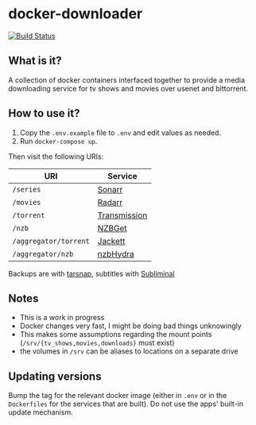 # docker-downloader

[![Build Status](https://travis-ci.org/coaxial/docker-downloader.svg?branch=master)](https://travis-ci.org/coaxial/docker-downloader)

## What is it?
A collection of docker containers interfaced together to provide a media
downloading service for tv shows and movies over usenet and bittorrent.

## How to use it?

1. Copy the `.env.example` file to `.env` and edit values as needed.
2. Run `docker-compose up`.

Then visit the following URIs:

URI | Service
--- | ---
`/series` | [Sonarr](https://sonarr.tv/)
`/movies` | [Radarr](https://radarr.video/)
`/torrent` | [Transmission](https://transmissionbt.com/)
`/nzb` | [NZBGet](https://nzbget.net/)
`/aggregator/torrent` | [Jackett](https://github.com/Jackett/Jackett)
`/aggregator/nzb` | [nzbHydra](https://github.com/theotherp/nzbhydra)

Backups are with [tarsnap](https://www.tarsnap.com/), subtitles with [Subliminal](https://subliminal.readthedocs.io/en/latest/)

## Notes
- This is a work in progress
- Docker changes very fast, I might be doing bad things unknowingly
- This makes some assumptions regarding the mount points (`/srv/{tv_shows,movies,downloads}` must exist)
- the volumes in `/srv` can be aliases to locations on a separate drive

## Updating versions
Bump the tag for the relevant docker image (either in `.env` or in the `Dockerfiles` for the services that are built). Do not use the apps' built-in update mechanism.
